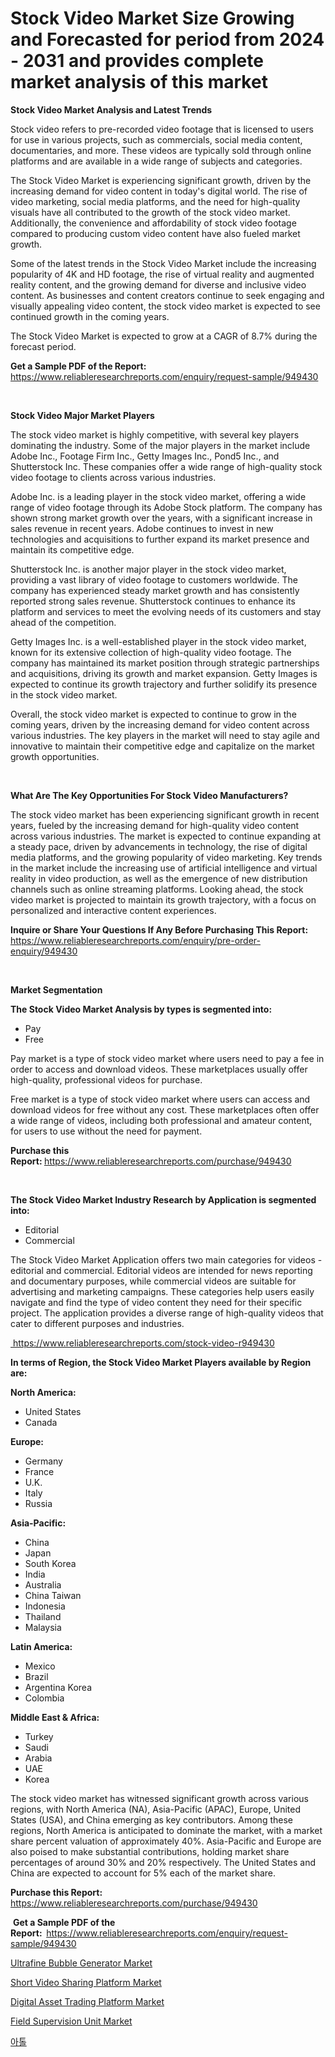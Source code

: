 <p><h1>Stock Video Market Size Growing and Forecasted for period from 2024 - 2031 and provides complete market analysis of this market</h1></p><p><strong>Stock Video Market Analysis and Latest Trends</strong></p>
<p><p>Stock video refers to pre-recorded video footage that is licensed to users for use in various projects, such as commercials, social media content, documentaries, and more. These videos are typically sold through online platforms and are available in a wide range of subjects and categories.</p><p>The Stock Video Market is experiencing significant growth, driven by the increasing demand for video content in today's digital world. The rise of video marketing, social media platforms, and the need for high-quality visuals have all contributed to the growth of the stock video market. Additionally, the convenience and affordability of stock video footage compared to producing custom video content have also fueled market growth.</p><p>Some of the latest trends in the Stock Video Market include the increasing popularity of 4K and HD footage, the rise of virtual reality and augmented reality content, and the growing demand for diverse and inclusive video content. As businesses and content creators continue to seek engaging and visually appealing video content, the stock video market is expected to see continued growth in the coming years.</p><p>The Stock Video Market is expected to grow at a CAGR of 8.7% during the forecast period.</p></p>
<p><strong>Get a Sample PDF of the Report:&nbsp;</strong> <a href="https://www.reliableresearchreports.com/enquiry/request-sample/949430">https://www.reliableresearchreports.com/enquiry/request-sample/949430</a></p>
<p>&nbsp;</p>
<p><strong>Stock Video Major Market Players</strong></p>
<p><p>The stock video market is highly competitive, with several key players dominating the industry. Some of the major players in the market include Adobe Inc., Footage Firm Inc., Getty Images Inc., Pond5 Inc., and Shutterstock Inc. These companies offer a wide range of high-quality stock video footage to clients across various industries.</p><p>Adobe Inc. is a leading player in the stock video market, offering a wide range of video footage through its Adobe Stock platform. The company has shown strong market growth over the years, with a significant increase in sales revenue in recent years. Adobe continues to invest in new technologies and acquisitions to further expand its market presence and maintain its competitive edge.</p><p>Shutterstock Inc. is another major player in the stock video market, providing a vast library of video footage to customers worldwide. The company has experienced steady market growth and has consistently reported strong sales revenue. Shutterstock continues to enhance its platform and services to meet the evolving needs of its customers and stay ahead of the competition.</p><p>Getty Images Inc. is a well-established player in the stock video market, known for its extensive collection of high-quality video footage. The company has maintained its market position through strategic partnerships and acquisitions, driving its growth and market expansion. Getty Images is expected to continue its growth trajectory and further solidify its presence in the stock video market.</p><p>Overall, the stock video market is expected to continue to grow in the coming years, driven by the increasing demand for video content across various industries. The key players in the market will need to stay agile and innovative to maintain their competitive edge and capitalize on the market growth opportunities.</p></p>
<p>&nbsp;</p>
<p><strong>What Are The Key Opportunities For Stock Video Manufacturers?</strong></p>
<p><p>The stock video market has been experiencing significant growth in recent years, fueled by the increasing demand for high-quality video content across various industries. The market is expected to continue expanding at a steady pace, driven by advancements in technology, the rise of digital media platforms, and the growing popularity of video marketing. Key trends in the market include the increasing use of artificial intelligence and virtual reality in video production, as well as the emergence of new distribution channels such as online streaming platforms. Looking ahead, the stock video market is projected to maintain its growth trajectory, with a focus on personalized and interactive content experiences.</p></p>
<p><strong>Inquire or Share Your Questions If Any Before Purchasing This Report:</strong> <a href="https://www.reliableresearchreports.com/enquiry/pre-order-enquiry/949430">https://www.reliableresearchreports.com/enquiry/pre-order-enquiry/949430</a></p>
<p>&nbsp;</p>
<p><strong>Market Segmentation</strong></p>
<p><strong>The Stock Video Market Analysis by types is segmented into:</strong></p>
<p><ul><li>Pay</li><li>Free</li></ul></p>
<p><p>Pay market is a type of stock video market where users need to pay a fee in order to access and download videos. These marketplaces usually offer high-quality, professional videos for purchase.</p><p>Free market is a type of stock video market where users can access and download videos for free without any cost. These marketplaces often offer a wide range of videos, including both professional and amateur content, for users to use without the need for payment.</p></p>
<p><strong>Purchase this Report:&nbsp;</strong><a href="https://www.reliableresearchreports.com/purchase/949430">https://www.reliableresearchreports.com/purchase/949430</a></p>
<p>&nbsp;</p>
<p><strong>The Stock Video Market Industry Research by Application is segmented into:</strong></p>
<p><ul><li>Editorial</li><li>Commercial</li></ul></p>
<p><p>The Stock Video Market Application offers two main categories for videos - editorial and commercial. Editorial videos are intended for news reporting and documentary purposes, while commercial videos are suitable for advertising and marketing campaigns. These categories help users easily navigate and find the type of video content they need for their specific project. The application provides a diverse range of high-quality videos that cater to different purposes and industries.</p></p>
<p><a href="https://www.reliableresearchreports.com/stock-video-r949430">&nbsp;https://www.reliableresearchreports.com/stock-video-r949430</a></p>
<p><strong>In terms of Region, the Stock Video Market Players available by Region are:</strong></p>
<p>
    <p> <strong> North America: </strong>
        <ul>
            <li>United States</li>
            <li>Canada</li>
        </ul>
        </p> 
    <p> <strong> Europe: </strong>
        <ul>
            <li>Germany</li>
            <li>France</li>
            <li>U.K.</li>
            <li>Italy</li>
            <li>Russia</li>
        </ul>
        </p> 
    <p> <strong> Asia-Pacific: </strong>
        <ul>
            <li>China</li>
            <li>Japan</li>
            <li>South Korea</li>
            <li>India</li>
            <li>Australia</li>
            <li>China Taiwan</li>
            <li>Indonesia</li>
            <li>Thailand</li>
            <li>Malaysia</li>
        </ul>
        </p> 
    <p> <strong> Latin America: </strong>
        <ul>
            <li>Mexico</li>
            <li>Brazil</li>
            <li>Argentina Korea</li>
            <li>Colombia</li>
        </ul>
        </p> 
    <p> <strong> Middle East & Africa: </strong>
        <ul>
            <li>Turkey</li>
            <li>Saudi</li>
            <li>Arabia</li>
            <li>UAE</li>
            <li>Korea</li>
        </ul>
    </p>
    </p>
<p><p>The stock video market has witnessed significant growth across various regions, with North America (NA), Asia-Pacific (APAC), Europe, United States (USA), and China emerging as key contributors. Among these regions, North America is anticipated to dominate the market, with a market share percent valuation of approximately 40%. Asia-Pacific and Europe are also poised to make substantial contributions, holding market share percentages of around 30% and 20% respectively. The United States and China are expected to account for 5% each of the market share.</p></p>
<p><strong>Purchase this Report: </strong><a href="https://www.reliableresearchreports.com/purchase/949430">https://www.reliableresearchreports.com/purchase/949430</a></p>
<p>&nbsp;<strong>Get a Sample PDF of the Report:&nbsp;&nbsp;</strong><a href="https://www.reliableresearchreports.com/enquiry/request-sample/949430">https://www.reliableresearchreports.com/enquiry/request-sample/949430</a></p>
<p><strong></strong></p>
<p><p><a href="https://www.linkedin.com/pulse/analyzing-ultrafine-bubble-generator-market-global-industry-perspective-ugphf">Ultrafine Bubble Generator Market</a></p><p><a href="https://github.com/dimitrishawkinswaynenp91rgz/Market-Research-Report-List-2/blob/main/short-video-sharing-platform-market.md">Short Video Sharing Platform Market</a></p><p><a href="https://github.com/gladysalidde/Market-Research-Report-List-1/blob/main/digital-asset-trading-platform-market.md">Digital Asset Trading Platform Market</a></p><p><a href="https://www.linkedin.com/pulse/field-supervision-unitnbspmarket-focuses-market-share-size-projected-nigaf">Field Supervision Unit Market</a></p><p><a href="https://medium.com/@tammyholmes1955/%EC%95%84%ED%86%A8%EB%A0%88-%EC%8B%9C%EC%9E%A5-%EA%B7%9C%EB%AA%A8%EB%8A%94-%EA%B8%80%EB%A1%9C%EB%B2%8C-%EC%82%B0%EC%97%85%EC%97%90%EC%84%9C-%EA%B0%80%EC%9E%A5-%EC%A2%8B%EC%9D%80-%EB%A7%88%EC%BC%80%ED%8C%85-%EC%B1%84%EB%84%90%EC%9D%84-%EB%B3%B4%EC%97%AC%EC%A4%8D%EB%8B%88%EB%8B%A4-f8d83bded289">아톨</a></p></p>